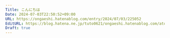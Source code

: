 ```yaml
---
Title: こんにちは
Date: 2024-07-03T22:50:52+09:00
URL: https://ongaeshi.hatenablog.com/entry/2024/07/03/225052
EditURL: https://blog.hatena.ne.jp/tuto0621/ongaeshi.hatenablog.com/atom/entry/6801883189119243815
Draft: true
---
```


